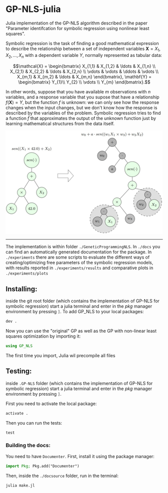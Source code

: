# GP-NLS-julia

Julia implementation of the GP-NLS algorithm described in the paper "Parameter
identifcation for symbolic regression using nonlinear least squares".

Symbolic regression is the task of finding a good mathematical expression
to describe the relationship between a set of independent variables 
$\mathbf{X} = X_1, X_2, \ldots, X_n$ with a dependent variable $Y$, normally represented as tabular data:

$$\mathcal{X} = \begin{bmatrix}
    X_{1,1} & X_{1,2} & \ldots & X_{1,n} \\ 
    X_{2,1} & X_{2,2} & \ldots & X_{2,n} \\ 
    \vdots & \vdots & \ddots & \vdots \\ 
    X_{m,1} & X_{m,2} & \ldots & X_{m,n}
    \end{bmatrix}, 
    \mathbf{Y} = \begin{bmatrix}
    Y_{1}\\ 
    Y_{2} \\ 
    \vdots \\ 
    Y_{m} 
    \end{bmatrix}.$$

In other words, suppose that you have available $m$ observations with $n$ variables, and a response variable that you supose that have a relationship $f(\mathbf{X}) = Y$, but the function $f$ is unknown: we can only see how the response changes when the input changes, but we don't know how the response is described by the variables of the problem. Symbolic regression tries to find a function $\widehat{f}$ that approximates the output of the unknown function just by learning mathematical structures from the data itself.

![GP-NLS tree example](./expanded_tree.jpg)

-----

The implementation is within folder ``./GeneticProgrammingNLS``. In ``./docs`` you can
find an automatically generated documentation for the package. In ``./experiments``
there are some scripts to evaluate the different ways of creating/optimizing
free parameters of the symbolic regression models, with results reported in
``./experiments/results`` and comparative plots in ``./experiments/plots``

## Installing:

inside the git root folder (which contains the implementation of GP-NLS for
symbolic regression) start a julia terminal and enter in the _pkg_ manager
environment by pressing ``]``. To add GP_NLS to your local packages:

```julia
dev .
```

Now you can use the "original" GP as well as the GP with non-linear least 
squares optimization by importing it:

```julia
using GP_NLS
```

The first time you import, Julia wil precompile all files

## Testing:

inside ``.GP-NLS`` folder (which contains the implementation of GP-NLS for
symbolic regression) start a julia terminal and enter in the _pkg_ manager
environment by pressing ``]``.

First you need to activate the local package:

```julia
activate .
```

Then you can run the tests:

```julia
test
```

### Building the docs:

You need to have ``Documenter``. First, install it using the package manager:

```julia
import Pkg; Pkg.add("Documenter")
```

Then, inside the ``./docsource`` folder, run in the terminal:

```bash
julia make.jl
```